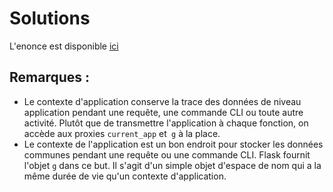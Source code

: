 # Solutions

L'enonce est disponible [ici](./enonce.md)

## Remarques :

- Le contexte d'application conserve la trace des données de niveau application pendant une requête, une commande CLI ou toute autre activité. Plutôt que de transmettre l'application à chaque fonction, on accède aux proxies `current_app` et` g` à la place.
- Le contexte de l'application est un bon endroit pour stocker les données communes pendant une requête ou une commande CLI. Flask fournit l'objet `g` dans ce but. Il s'agit d'un simple objet d'espace de nom qui a la même durée de vie qu'un contexte d'application.
